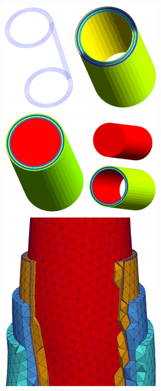 ![输入图片说明](https://raw.githubusercontent.com/hjy9725/pic-lib/master/2023/06/26/bqbU02abBDMclV7m.png)
![输入图片说明](https://raw.githubusercontent.com/hjy9725/pic-lib/master/2023/06/26/su6c22jWjs0vHQmj.png)![输入图片说明](https://raw.githubusercontent.com/hjy9725/pic-lib/master/2023/06/26/fCPh7uImuQTgpqGG.png)
<!--stackedit_data:
eyJoaXN0b3J5IjpbLTY4MTI4Nzk2XX0=
-->